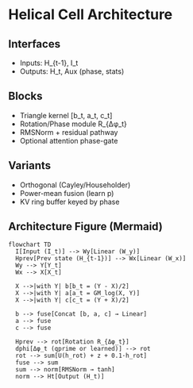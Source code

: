 # Helical Cell Architecture

## Interfaces
- Inputs: H_{t-1}, I_t
- Outputs: H_t, Aux (phase, stats)

## Blocks
- Triangle kernel [b_t, a_t, c_t]
- Rotation/Phase module R_{Δφ_t}
- RMSNorm + residual pathway
- Optional attention phase-gate

## Variants
- Orthogonal (Cayley/Householder)
- Power-mean fusion (learn p)
- KV ring buffer keyed by phase

## Architecture Figure (Mermaid)

```mermaid
flowchart TD
  I[Input (I_t)] --> Wy[Linear (W_y)]
  Hprev[Prev state (H_{t-1})] --> Wx[Linear (W_x)]
  Wy --> Y[Y_t]
  Wx --> X[X_t]

  X -->|with Y| b[b_t = (Y - X)/2]
  X -->|with Y| a[a_t = GM_log(X, Y)]
  X -->|with Y| c[c_t = (Y + X)/2]

  b --> fuse[Concat [b, a, c] → Linear]
  a --> fuse
  c --> fuse

  Hprev --> rot[Rotation R_{Δφ_t}]
  dphi[Δφ_t (qprime or learned)] --> rot
  rot --> sum[U(h_rot) + z + 0.1·h_rot]
  fuse --> sum
  sum --> norm[RMSNorm → tanh]
  norm --> Ht[Output (H_t)]
